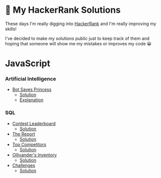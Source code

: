 # 🍿 My HackerRank Solutions

These days I'm really digging into [HackerRank](https://www.hackerrank.com) and I'm really improving my skills!

I've decided to make my solutions public just to keep track of them and hoping that someone will show me my mistakes or improves my code 😀

# JavaScript

### Artificial Intelligence

- [Bot Saves Princess](https://www.hackerrank.com/challenges/saveprincess)
  - [Solution](/src/js/artificial-intelligence/lib/bot-saves-princess.js)
  - [Explanation](/src/js/artificial-intelligence/README.md#bot-saves-princess)

### SQL

- [Contest Leaderboard](https://www.hackerrank.com/challenges/contest-leaderboard/problem)
  - [Solution](/src/SQL/contest-leaderboard.sql)
- [The Report](https://www.hackerrank.com/challenges/the-report/problem)
  - [Solution](/src/SQL/the-report.sql)
- [Top Competitors](https://www.hackerrank.com/challenges/full-score/problem)
  - [Solution](/src/SQL/top-competitors.sql)
- [Ollivander's Inventory](https://www.hackerrank.com/challenges/harry-potter-and-wands/problem)
  - [Solution](/src/SQL/ollivander-s-inventory.sql)
- [Challenges](https://www.hackerrank.com/challenges/challenges/problem)
  - [Solution](/src/SQL/challenges.sql)
